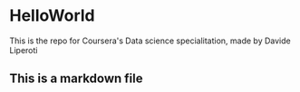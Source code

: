 HelloWorld
===================

This is the repo for Coursera's Data science specialitation, made by Davide Liperoti
## This is a markdown file
